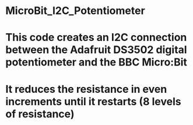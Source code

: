 # MicroBit_I2C_Potentiometer
# This code creates an I2C connection between the Adafruit DS3502 digital potentiometer and the BBC Micro:Bit
# It reduces the resistance in even increments until it restarts (8 levels of resistance)
